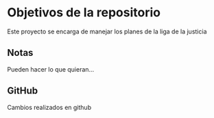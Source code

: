 # Objetivos de la repositorio

Este proyecto se encarga de manejar los planes de la liga de la justicia


## Notas
Pueden hacer lo que quieran...

## GitHub

Cambios realizados en github 

